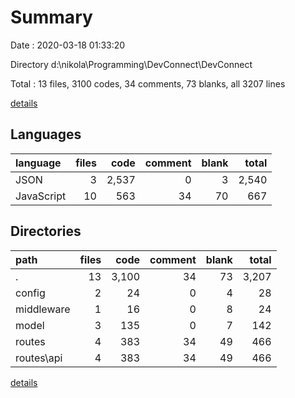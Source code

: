 # Summary

Date : 2020-03-18 01:33:20

Directory d:\nikola\Programming\DevConnect\DevConnect

Total : 13 files,  3100 codes, 34 comments, 73 blanks, all 3207 lines

[details](details.md)

## Languages
| language | files | code | comment | blank | total |
| :--- | ---: | ---: | ---: | ---: | ---: |
| JSON | 3 | 2,537 | 0 | 3 | 2,540 |
| JavaScript | 10 | 563 | 34 | 70 | 667 |

## Directories
| path | files | code | comment | blank | total |
| :--- | ---: | ---: | ---: | ---: | ---: |
| . | 13 | 3,100 | 34 | 73 | 3,207 |
| config | 2 | 24 | 0 | 4 | 28 |
| middleware | 1 | 16 | 0 | 8 | 24 |
| model | 3 | 135 | 0 | 7 | 142 |
| routes | 4 | 383 | 34 | 49 | 466 |
| routes\api | 4 | 383 | 34 | 49 | 466 |

[details](details.md)